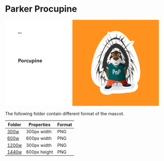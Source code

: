 # Parker Procupine

![Parker Procupine](/parker/parker-showcase.png)

The following folder contain different format of the mascot.

Folder | Properties | Format
------------ | ------------- | -------------
[300w](/parker/300w) | 300px width | PNG
[600w](/parker/600w) | 600px width | PNG
[1200w](/parker/1200w) | 300px width | PNG
[1440w](/parker/1440h) | 600px height | PNG